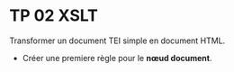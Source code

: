 # TP 02 XSLT

Transformer un document TEI simple en document HTML.

- Créer une premiere règle pour le **nœud document**. 
